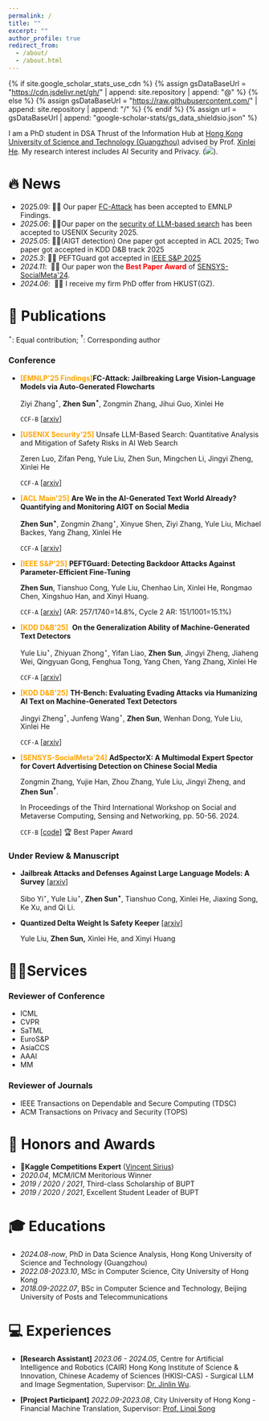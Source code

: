 ```yaml
---
permalink: /
title: ""
excerpt: ""
author_profile: true
redirect_from: 
  - /about/
  - /about.html
---
```


{% if site.google_scholar_stats_use_cdn %}
{% assign gsDataBaseUrl = "https://cdn.jsdelivr.net/gh/" | append: site.repository | append: "@" %}
{% else %}
{% assign gsDataBaseUrl = "https://raw.githubusercontent.com/" | append: site.repository | append: "/" %}
{% endif %}
{% assign url = gsDataBaseUrl | append: "google-scholar-stats/gs_data_shieldsio.json" %}

<span class='anchor' id='about-me'></span>

I am a PhD student in DSA Thrust of the Information Hub at [Hong Kong University of Science and Technology (Guangzhou)](https://www.hkust-gz.edu.cn/) advised by Prof. [Xinlei He](https://xinleihe.github.io/). My research interest includes AI Security and Privacy.  (<a href='https://scholar.google.com/citations?user=7ir2zYsAAAAJ&hl=en'></a><a href='https://scholar.google.com/citations?user=7ir2zYsAAAAJ&hl=en'><img src="https://img.shields.io/endpoint?url={{ url | url_encode }}&logo=Google%20Scholar&labelColor=f6f6f6&color=9cf&style=flat&label=citations"></a>).


# 🔥 News
- 2025.09: 🎉🎉 Our paper [FC-Attack](https://arxiv.org/abs/2502.21059) has been accepted to EMNLP Findings.
- *2025.06*:&nbsp;🎉🎉Our paper on the [security of LLM-based search](https://arxiv.org/abs/2502.04951) has been accepted to USENIX Security 2025.
- *2025.05*:&nbsp;🎉🎉(AIGT detection) One paper got accepted in ACL 2025; Two paper got accepted in KDD  D&B track 2025
- *2025.3*:&nbsp;🎉🎉 PEFTGuard got accepted in [IEEE S$\&$P 2025](https://sp2025.ieee-security.org/)
- *2024.11*: &nbsp;🎉🎉 Our paper won the **<span style="color: red;">Best Paper Award</span>** of  [SENSYS-SocialMeta'24](https://dl.acm.org/doi/proceedings/10.1145/3698387).
- *2024.06*: &nbsp;🎉🎉 I receive my firm PhD offer from HKUST(GZ).

# 📝 Publications

$^\star$: Equal contribution; $^\dagger$: Corresponding author

### Conference

- <span style="color: orange;">**[EMNLP'25 Findings]**</span>**FC-Attack: Jailbreaking Large Vision-Language Models via Auto-Generated Flowcharts**

  Ziyi Zhang$^\star$, **Zhen Sun$^\star$**, Zongmin Zhang, Jihui Guo, Xinlei He

  <code class="language-plaintext highlighter-rouge">CCF-B</code> [[arxiv](https://arxiv.org/abs/2502.21059)]

- <span style="color: orange;">**[USENIX Security'25]**</span> Unsafe LLM-Based Search: Quantitative Analysis and Mitigation of Safety Risks in AI Web Search

  Zeren Luo, Zifan Peng, Yule Liu, Zhen Sun, Mingchen Li, Jingyi Zheng, Xinlei He

  <code class="language-plaintext highlighter-rouge">CCF-A</code> [[arxiv](https://arxiv.org/abs/2502.04951)]

- <span style="color: orange;">**[ACL Main'25]**</span> **Are We in the AI-Generated Text World Already? Quantifying and Monitoring AIGT on Social Media**

  **Zhen Sun$^\star$**, Zongmin Zhang$^\star$, Xinyue Shen, Ziyi Zhang, Yule Liu, Michael Backes, Yang Zhang, Xinlei He

  <code class="language-plaintext highlighter-rouge">CCF-A</code> [[arxiv](https://arxiv.org/abs/2412.18148)]

- <span style="color: orange;">**[IEEE S$\&$P'25]**</span> **PEFTGuard: Detecting Backdoor Attacks Against Parameter-Efficient Fine-Tuning** 

  **Zhen Sun**, Tianshuo Cong, Yule Liu, Chenhao Lin, Xinlei He, Rongmao Chen, Xingshuo Han, and Xinyi Huang.

  <code class="language-plaintext highlighter-rouge">CCF-A</code> [[arxiv](https://arxiv.org/abs/2411.17453)] (AR: 257/1740=14.8%, Cycle 2 AR: 151/1001=15.1%)

- <span style="color: orange;">**[KDD D&B'25]** </span> **On the Generalization Ability of Machine-Generated Text Detectors**

  Yule Liu$^\star$, Zhiyuan Zhong$^\star$, Yifan Liao, **Zhen Sun**, Jingyi Zheng, Jiaheng Wei, Qingyuan Gong, Fenghua Tong, Yang Chen, Yang Zhang, Xinlei He

  <code class="language-plaintext highlighter-rouge">CCF-A</code> [[arxiv](https://arxiv.org/abs/2412.17242)]

- <span style="color: orange;">**[KDD D&B'25]** </span> **TH-Bench: Evaluating Evading Attacks via Humanizing AI Text on Machine-Generated Text Detectors**

  Jingyi Zheng$^\star$, Junfeng Wang$^\star$, **Zhen Sun**, Wenhan Dong, Yule Liu, Xinlei He

  <code class="language-plaintext highlighter-rouge">CCF-A</code> [[arxiv](https://arxiv.org/abs/2503.08708)]

- <span style="color: orange;">**[SENSYS-SocialMeta'24]**</span> **AdSpectorX: A Multimodal Expert Spector for Covert Advertising Detection on Chinese Social Media**

  Zongmin Zhang, Yujie Han, Zhou Zhang, Yule Liu, Jingyi Zheng, and **Zhen Sun$^\dagger$**.

  In Proceedings of the Third International Workshop on Social and Metaverse Computing, Sensing and Networking, pp. 50-56. 2024.

  <code class="language-plaintext highlighter-rouge">CCF-B</code> [[code](https://github.com/Zonmgin-Zhang/AdSpectorX)] 🏆 Best Paper Award

### Under Review $\&$ Manuscript

- **Jailbreak Attacks and Defenses Against Large Language Models: A Survey** [[arxiv](https://arxiv.org/abs/2407.04295)]
  
  Sibo Yi$^\star$, Yule Liu$^\star$, **Zhen Sun$^\star$**, Tianshuo Cong, Xinlei He, Jiaxing Song, Ke Xu, and Qi Li.
  
- **Quantized Delta Weight Is Safety Keeper** [[arxiv](https://arxiv.org/abs/2411.19530)]

  Yule Liu, **Zhen Sun,** Xinlei He, and Xinyi Huang

# 👨‍🎓Services

### Reviewer of Conference

- ICML
- CVPR
- SaTML 
- EuroS$\&$P
- AsiaCCS
- AAAI
- MM

### Reviewer of Journals

- IEEE Transactions on Dependable and Secure Computing (TDSC)
- ACM Transactions on Privacy and Security (TOPS)

# 🥇 Honors and Awards

- 🥈**Kaggle Competitions Expert** ([Vincent Sirius](https://www.kaggle.com/rdxsun))
- *2020.04*, MCM/ICM Meritorious Winner
- *2019 / 2020 / 2021*, Third-class Scholarship of BUPT
- *2019 / 2020 / 2021*, Excellent Student Leader of BUPT

# 🎓 Educations

- *2024.08-now*, PhD in Data Science Analysis, Hong Kong University of Science and Technology (Guangzhou)
- *2022.08-2023.10*, MSc in Computer Science, City University of Hong Kong
- *2018.09-2022.07*, BSc in Computer Science and Technology, Beijing University of Posts and Telecommunications

# 💻 Experiences
-  **[Research Assistant]** *2023.06 - 2024.05*, Centre for Artificial Intelligence and Robotics (CAIR) Hong Kong Institute of Science $\&$ Innovation, Chinese Academy of Sciences (HKISI-CAS) - Surgical LLM and Image Segmentation, Supervisor: [Dr. Jinlin Wu](https://scholar.google.com.hk/citations?user=XujjZmUAAAAJ&hl=zh-CN).

-  **[Project Participant]** *2022.09-2023.08*, City University of Hong Kong - Financial Machine Translation, Supervisor: [Prof. Linqi Song](https://scholar.google.com/citations?user=UcGN3MoAAAAJ&hl=en)